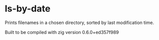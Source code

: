 # ls-by-date

Prints filenames in a chosen directory, sorted by last modification time.

Built to be compiled with zig version 0.6.0+ed357f989
